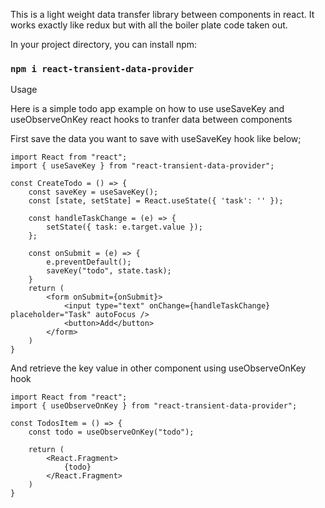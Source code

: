 This is a light weight data transfer library between components in react. It works exactly like redux but with all the boiler plate code taken out.

In your project directory, you can install npm:

### `npm i react-transient-data-provider`

Usage

Here is a simple todo app example on how to use useSaveKey and useObserveOnKey react hooks to tranfer data between components

First save the data you want to save with useSaveKey hook like below;

```
import React from "react";
import { useSaveKey } from "react-transient-data-provider";

const CreateTodo = () => {
    const saveKey = useSaveKey();
    const [state, setState] = React.useState({ 'task': '' });

    const handleTaskChange = (e) => {
        setState({ task: e.target.value });
    };

    const onSubmit = (e) => {
        e.preventDefault();
        saveKey("todo", state.task);
    }
    return (
        <form onSubmit={onSubmit}>
            <input type="text" onChange={handleTaskChange} placeholder="Task" autoFocus />
            <button>Add</button>
        </form>
    )
}
```

And retrieve the key value in other component using useObserveOnKey hook
```
import React from "react";
import { useObserveOnKey } from "react-transient-data-provider";

const TodosItem = () => {
    const todo = useObserveOnKey("todo");

    return (
        <React.Fragment>
            {todo}
        </React.Fragment>
    )
}
```

